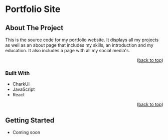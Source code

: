 # Portfolio Site

<!-- ABOUT THE PROJECT -->
## About The Project

This is the source code for my portfolio website. It displays all my projects as well as an about page that includes my skills, an introduction and my education. It also includes a page with all my social media's.

<p align="right">(<a href="#readme-top">back to top</a>)</p>



### Built With

* CharkUI
* JavaScript
* React

<p align="right">(<a href="#readme-top">back to top</a>)</p>



<!-- GETTING STARTED -->
## Getting Started

* Coming soon

